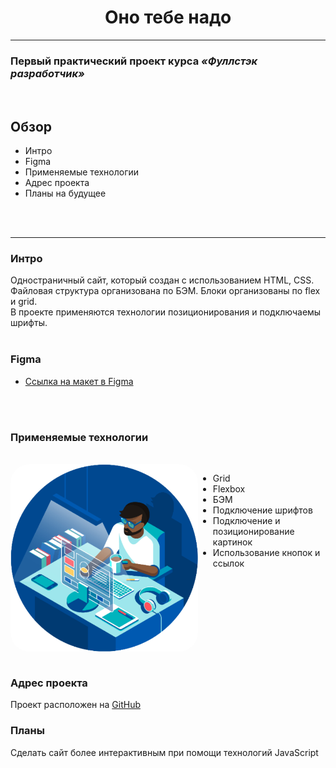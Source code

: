 <h1 align="center"> Оно тебе надо </h1>

------

<h3> Первый практический проект курса <i>«Фуллстэк разработчик»</i></h3>
<br>



## Обзор
* Интро
* Figma
* Применяемые технологии
* Адрес проекта
* Планы на будущее
<br>
<br>

<hr>

### Интро

Одностраничный сайт, который создан с использованием HTML, CSS.   
Файловая структура организована по БЭМ.
Блоки организованы по flex и grid.<br>
В проекте применяются технологии позиционирования и подключаемы шрифты.
<br>
<br>
### Figma

* [Ссылка на макет в Figma](https://www.figma.com/file/fHEiADrYBZZ0SaM9IZ7dzb/%232-Оно-тебе-надо-(Copy)?node-id=1%3A37&mode=dev)
<br>
<br>

### Применяемые технологии
<br>
<div style="display: flex; justify-content: space-between">
<img src='./images/for readme.png' style="width:300px; border-radius: 30px">

* Grid
* Flexbox
* БЭМ
* Подключение шрифтов
* Подключение и позиционирование картинок
* Использование кнопок и ссылок


</div>
<br>


### **Адрес проекта**

Проект расположен на [GitHub](https://github.com/Si3el/ono-tebe-nado.git)

### **Планы**

Сделать сайт более интерактивным при помощи технологий JavaScript